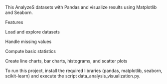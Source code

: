 
This AnalyzeS datasets with Pandas and visualize results using Matplotlib and Seaborn.

Features

Load and explore datasets

Handle missing values

Compute basic statistics

Create line charts, bar charts, histograms, and scatter plots

To run this project, install the required libraries (pandas, matplotlib, seaborn, scikit-learn) and execute the script data_analysis_visualization.py.
